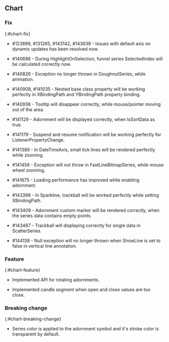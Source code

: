 ## Chart

### Fix
{:#chart-fix}

* \#123899, \#131265, \#143142, \#143639 - Issues with default axis on dynamic updates has been resolved now.

* \#140686 - During HighlightOnSelection, funnel series SelectedIndex will be calculated correctly now.

* \#140826 - Exception no longer thrown in DoughnutSeries, while animation.

* \#140908, \#141035 - Nested base class property will be working perfectly in XBindingPath and YBindingPath property binding.

* \#140938 - Tooltip will  disappear correctly, while mouse/pointer moving out of the area.

* \#141129 - Adornment will be displayed correctly, when IsSortData as true.

* \#141179 - Suspend and resume notification will be working perfectly for ListenerPropertyChange.

* \#141389 - In DateTimeAxis, small tick lines will be rendered perfectly while zooming.

* \#141456 - Exception will not throw in FastLineBitmapSeries, while mouse wheel zooming.

* \#141675 - Loading performance has improved while enabling adornment.

* \#143398 - In Sparkline, trackball will be worked perfectly while setting XBindingPath.

* \#143409 - Adornment custom marker will be rendered correctly, when the series data contains empty points.

* \#143487 - Trackball will displaying correctly for single data in ScatterSeries.

* \#144138 - Null exception will no longer thrown when ShowLine is set to false in vertical line annotation.

### Feature
{:#chart-feature}

* Implemented API for rotating adornments.

* Implemented candle segment when open and close values are too close.

### Breaking change
{:#chart-breaking-change}

* Series color is applied to the adornment symbol and it's stroke color is transparent by default.
